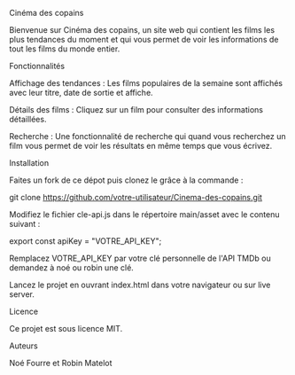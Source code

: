 Cinéma des copains

Bienvenue sur Cinéma des copains, un site web qui contient les films les plus tendances du moment et qui vous permet de voir les informations de tout les films du monde entier.

Fonctionnalités

Affichage des tendances : Les films populaires de la semaine sont affichés avec leur titre, date de sortie et affiche.

Détails des films : Cliquez sur un film pour consulter des informations détaillées.

Recherche : Une fonctionnalité de recherche qui quand vous recherchez un film vous permet de voir les résultats en même temps que vous écrivez.

Installation

Faites un fork de ce dépot puis clonez le grâce à la commande :

git clone https://github.com/votre-utilisateur/Cinema-des-copains.git

Modifiez le fichier cle-api.js dans le répertoire main/asset avec le contenu suivant :

export const apiKey = "VOTRE_API_KEY";

Remplacez VOTRE_API_KEY par votre clé personnelle de l'API TMDb ou demandez à noé ou robin une clé.

Lancez le projet en ouvrant index.html dans votre navigateur ou sur live server.

Licence

Ce projet est sous licence MIT. 

Auteurs

Noé Fourre et Robin Matelot
